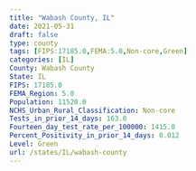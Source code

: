 ```yaml
---
title: "Wabash County, IL"
date: 2021-05-31
draft: false
type: county
tags: [FIPS:17185.0,FEMA:5.0,Non-core,Green]
categories: [IL]
County: Wabash County
State: IL
FIPS: 17185.0
FEMA_Region: 5.0
Population: 11520.0
NCHS_Urban_Rural_Classification: Non-core
Tests_in_prior_14_days: 163.0
Fourteen_day_test_rate_per_100000: 1415.0
Percent_Positivity_in_prior_14_days: 0.012
Level: Green
url: /states/IL/wabash-county
---
```




